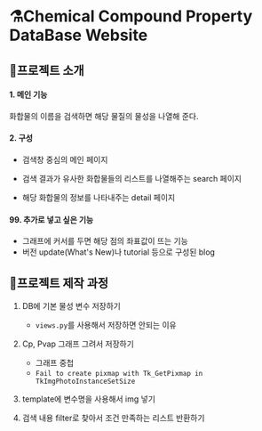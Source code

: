 # ⚗Chemical Compound Property DataBase Website

## 📌프로젝트 소개

#### 1. 메인 기능

화합물의 이름을 검색하면 해당 물질의 물성을 나열해 준다.

#### 2. 구성

- 검색창 중심의 메인 페이지

- 검색 결과가 유사한 화합물들의 리스트를 나열해주는 search 페이지

- 해당 화합물의 정보를 나타내주는 detail 페이지

  

#### 99. 추가로 넣고 싶은 기능

- 그래프에 커서를 두면 해당 점의 좌표값이 뜨는 기능
- 버전 update(What's New)나 tutorial 등으로 구성된 blog



## 📌프로젝트 제작 과정

1. DB에 기본 물성 변수 저장하기

     - `views.py`를 사용해서 저장하면 안되는 이유

       

2. Cp, Pvap 그래프 그려서 저장하기

   - 그래프 중첩
   - `Fail to create pixmap with Tk_GetPixmap in TkImgPhotoInstanceSetSize`

   

3. template에 변수명을 사용해서 img 넣기

     

4. 검색 내용 filter로 찾아서 조건 만족하는 리스트 반환하기